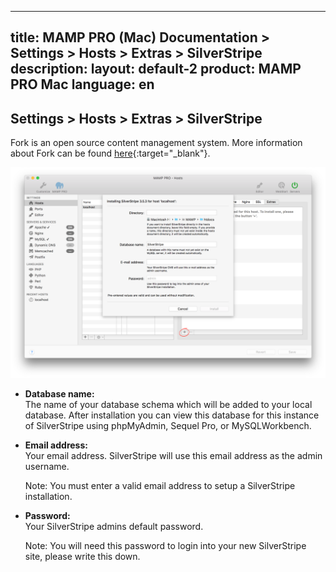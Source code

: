 
---
title: MAMP PRO (Mac) Documentation > Settings > Hosts > Extras > SilverStripe
description: 
layout: default-2
product: MAMP PRO Mac
language: en
---

## Settings > Hosts > Extras > SilverStripe

Fork is an open source content management system. More information about Fork can be found [here](https://www.silverstripe.org){:target="_blank"}.

![MAMP](silverstripe.png)


*  **Database name:**  
   The name of your database schema which will be added to your local database. After installation you can view this database for this instance of SilverStripe using phpMyAdmin, Sequel Pro, or MySQLWorkbench. 

*  **Email address:**  
   Your email address. SilverStripe will use this email address as the admin username.
   
   <div class="alert" role="alert"> 
   Note: You must enter a valid email address to setup a SilverStripe installation.
   </div>
   
*  **Password:**  
   Your SilverStripe admins default password.  
   <div class="alert" role="alert">   
   Note: You will need this password to login into your new SilverStripe site, please write this down.
   </div>
